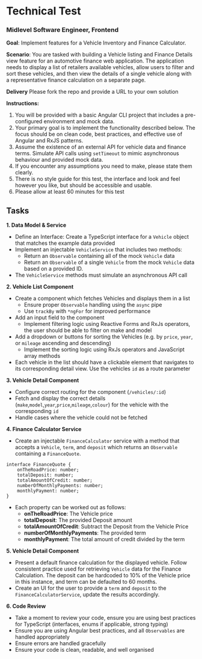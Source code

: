 # Technical Test

### Midlevel Software Engineer, Frontend

**Goal**: Implement features for a Vehicle Inventory and Finance Calculator.

**Scenario**:
You are tasked with building a Vehicle listing and Finance Details view feature for an automotive finance web application. The application needs to display a list of retailers available vehicles, allow users to filter and sort these vehicles, and then view the details of a single vehicle along with a representative finance calculation on a separate page.

**Delivery**
Please fork the repo and provide a URL to your own solution

**Instructions:**

1. You will be provided with a basic Angular CLI project that includes a pre-configured environment and mock data.
2. Your primary goal is to implement the functionality described below. The focus should be on clean code, best practices, and effective use of Angular and RxJS patterns.
3. Assume the existence of an external API for vehicle data and finance terms. Simulate API calls using `setTimeout` to mimic asynchronous behaviour and provided mock data.
4. If you encounter any assumptions you need to make, please state them clearly.
5. There is no style guide for this test, the interface and look and feel however you like, but should be accessible and usable.
6. Please allow at least 60 minutes for this test

## Tasks

**1. Data Model & Service**

- Define an Interface: Create a TypeScript interface for a `Vehicle` object that matches the example data provided
- Implement an injectable `VehicleService` that includes two methods:
  - Return an `Observable` containing all of the mock `Vehicle` data
  - Return an `Observable` of a single `Vehicle` from the mock `Vehicle` data based on a provided ID.
- The `VehicleService` methods must simulate an asynchronous API call

**2. Vehicle List Component**

- Create a component which fetches Vehicles and displays them in a list
  - Ensure proper `Observable` handling using the `async` pipe
  - Use `trackBy` with `*ngFor` for improved performance
- Add an input field to the component
  - Implement filtering logic using Reactive Forms and RxJs operators, the user should be able to filter on make and model
- Add a dropdown or buttons for sorting the Vehicles (e.g. by `price`, `year`, or `mileage` ascending and descending)
  - Implement the sorting logic using RxJs operators and JavaScript array methods
- Each vehicle in the list should have a clickable element that navigates to its corresponding detail view. Use the vehicles `id` as a route parameter

**3. Vehicle Detail Component**

- Configure correct routing for the component (`/vehicles/:id`)
- Fetch and display the correct details (`make`,`model`,`year`,`price`,`mileage`,`colour`) for the vehicle with the corresponding `id`
- Handle cases where the vehicle could not be fetched

**4. Finance Calculator Service**

- Create an injectable `FinanceCalculator` service with a method that accepts a `Vehicle`, `term`, and `deposit` which returns an `Observable` containing a `FinanceQuote`.

```
interface FinanceQuote {
    onTheRoadPrice: number;
    totalDeposit: number;
    totalAmountOfCredit: number;
    numberOfMonthlyPayments: number;
    monthlyPayment: number;
}
```

- Each property can be worked out as follows:
  - **onTheRoadPrice**: The Vehicle price
  - **totalDeposit**: The provided Deposit amount
  - **totalAmountOfCredit**: Subtract the Deposit from the Vehicle Price
  - **numberOfMonthlyPayments**: The provided term
  - **monthlyPayment**: The total amount of credit divided by the term

**5. Vehicle Detail Component**

- Present a default finance calculation for the displayed vehicle. Follow consistent practice used for retrieving `Vehicle` data for the Finance Calculation. The deposit can be hardcoded to 10% of the Vehicle price in this instance, and term can be defaulted to 60 months.
- Create an UI for the user to provide a `term` and `deposit` to the `FinanceCalculatorService`, update the results accordingly.

**6. Code Review**

- Take a moment to review your code, ensure you are using best practices for TypeScript (interfaces, enums if applicable, strong typing)
- Ensure you are using Angular best practices, and all `Observables` are handled appropriately
- Ensure errors are handled gracefully
- Ensure your code is clean, readable, and well organised
